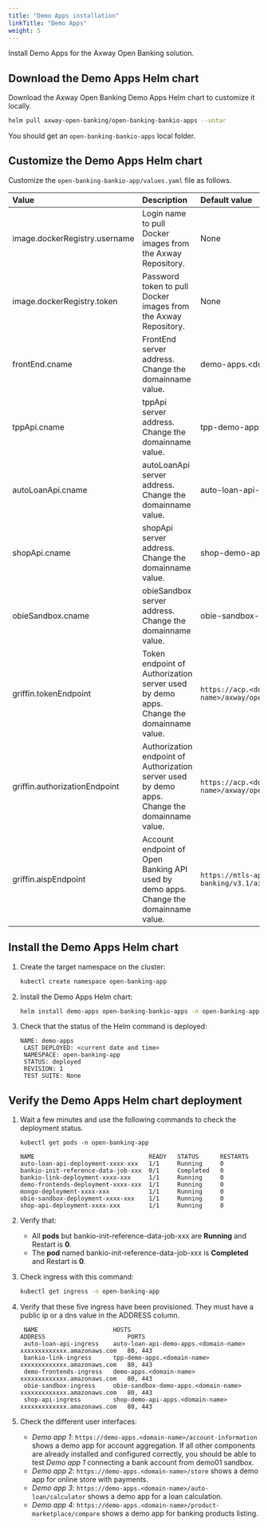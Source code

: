 ```yaml
---
title: "Demo Apps installation"
linkTitle: "Demo Apps"
weight: 5
---
```

Install Demo Apps for the Axway Open Banking solution.

## Download the Demo Apps Helm chart

Download the Axway Open Banking Demo Apps Helm chart to customize it locally.

```bash
helm pull axway-open-banking/open-banking-bankio-apps --untar
```

You should get an `open-banking-bankio-apps` local folder.

## Customize the Demo Apps Helm chart

Customize the `open-banking-bankio-app/values.yaml` file as follows.

| Value         | Description                           | Default value  |
|:------------- |:------------------------------------- |:-------------- |
| image.dockerRegistry.username | Login name to pull Docker images from the Axway Repository. | None |
| image.dockerRegistry.token | Password token to pull Docker images from the Axway Repository. | None |
| frontEnd.cname | FrontEnd server address. Change the domainname value. | demo-apps.\<domain-name> |
| tppApi.cname | tppApi server address. Change the domainname value. | tpp-demo-apps.\<domain-name> |
| autoLoanApi.cname | autoLoanApi server address. Change the domainname value. | auto-loan-api-demo-apps.\<domain-name> |
| shopApi.cname | shopApi server address. Change the domainname value. |shop-demo-api-apps.\<domain-name> |
| obieSandbox.cname | obieSandbox server address. Change the domainname value. | obie-sandbox-demo-apps.\<domain-name> |
| griffin.tokenEndpoint | Token endpoint of Authorization server used by demo apps. Change the domainname value.| `https://acp.<domain-name>/axway/openbanking_demo/oauth2/token` |
| griffin.authorizationEndpoint | Authorization endpoint of Authorization server used by demo apps. Change the domainname value. | `https://acp.<domain-name>/axway/openbanking_demo/oauth2/authorize` |
| griffin.aispEndpoint | Account endpoint of Open Banking API used by demo apps. Change the domainname value. | `https://mtls-api-proxy.<domain-name>/open-banking/v3.1/aisp` |

## Install the Demo Apps Helm chart

1. Create the target namespace on the cluster:

   ```bash
   kubectl create namespace open-banking-app
   ```

2. Install the Demo Apps Helm chart:

   ```bash
   helm install demo-apps open-banking-bankio-apps -n open-banking-app
   ```

3. Check that the status of the Helm command is deployed:

   ```
   NAME: demo-apps
    LAST DEPLOYED: <current date and time>
    NAMESPACE: open-banking-app
    STATUS: deployed
    REVISION: 1 
    TEST SUITE: None
   ```

## Verify the Demo Apps Helm chart deployment

1. Wait a few minutes and use the following commands to check the deployment status.

   ```
   kubectl get pods -n open-banking-app
   ```

   ```
   NAME                                READY   STATUS      RESTARTS   
   auto-loan-api-deployment-xxxx-xxx   1/1     Running     0          
   bankio-init-reference-data-job-xxx  0/1     Completed   0          
   bankio-link-deployment-xxxx-xxx     1/1     Running     0          
   demo-frontends-deployment-xxxx-xxx  1/1     Running     0          
   mongo-deployment-xxxx-xxx           1/1     Running     0          
   obie-sandbox-deployment-xxxx-xxx    1/1     Running     0          
   shop-api-deployment-xxxx-xxx        1/1     Running     0          
   ```

2. Verify that:
   * All **pods** but bankio-init-reference-data-job-xxx are  **Running** and Restart is **0**.
   * The **pod** named bankio-init-reference-data-job-xxx is  **Completed** and Restart is **0**.

3. Check ingress with this command:

   ```bash
   kubectl get ingress -n open-banking-app 
   ```

4. Verify that these five ingress have been provisioned. They must have a public ip or a dns value in the ADDRESS column.

   ```
    NAME                     HOSTS                                   ADDRESS                       PORTS     
    auto-loan-api-ingress    auto-loan-api-demo-apps.<domain-name>   xxxxxxxxxxxxx.amazonaws.com   80, 443   
    bankio-link-ingress      tpp-demo-apps.<domain-name>             xxxxxxxxxxxxx.amazonaws.com   80, 443   
    demo-frontends-ingress   demo-apps.<domain-name>                 xxxxxxxxxxxxx.amazonaws.com   80, 443   
    obie-sandbox-ingress     obie-sandbox-demo-apps.<domain-name>    xxxxxxxxxxxxx.amazonaws.com   80, 443   
    shop-api-ingress         shop-demo-api-apps.<domain-name>        xxxxxxxxxxxxx.amazonaws.com   80, 443  
   ```

5. Check the different user interfaces:
   * _Demo app 1_: `https://demo-apps.<domain-name>/account-information` shows a demo app for account aggregation. If all other components are already installed and configured correctly, you should be able to test _Demo app 1_ connecting a bank account from demo01 sandbox.
   * _Demo app 2_: `https://demo-apps.<domain-name>/store` shows a demo app for online store with payments.
   * _Demo app 3_: `https://demo-apps.<domain-name>/auto-loan/calculator` shows a demo app for a loan calculation.
   * _Demo app 4_: `https://demo-apps.<domain-name>/product-marketplace/compare` shows a demo app for banking products listing.
